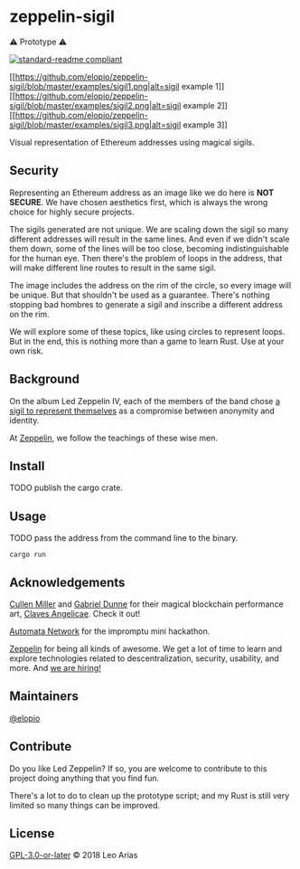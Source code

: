 # zeppelin-sigil

:warning: Prototype :warning:

[![standard-readme compliant](https://img.shields.io/badge/readme%20style-standard-brightgreen.svg?style=flat-square)](https://github.com/RichardLitt/standard-readme)

[[https://github.com/elopio/zeppelin-sigil/blob/master/examples/sigil1.png|alt=sigil example 1]]
[[https://github.com/elopio/zeppelin-sigil/blob/master/examples/sigil2.png|alt=sigil example 2]]
[[https://github.com/elopio/zeppelin-sigil/blob/master/examples/sigil3.png|alt=sigil example 3]]

Visual representation of Ethereum addresses using magical sigils.

## Security

Representing an Ethereum address as an image like we do here is **NOT SECURE**.
We have chosen aesthetics first, which is always the wrong choice for highly
secure projects.

The sigils generated are not unique. We are scaling down the sigil so many
different addresses will result in the same lines. And even if we didn't scale
them down, some of the lines will be too close, becoming indistinguishable for
the human eye. Then there's the problem of loops in the address, that will make
different line routes to result in the same sigil.

The image includes the address on the rim of the circle, so every image will be
unique. But that shouldn't be used as a guarantee. There's nothing stopping bad
hombres to generate a sigil and inscribe a different address on the rim.

We will explore some of these topics, like using circles to represent loops.
But in the end, this is nothing more than a game to learn Rust. Use at your own
risk.

## Background

On the album Led Zeppelin IV, each of the members of the band chose
[a sigil to represent themselves](https://en.wikipedia.org/wiki/Led_Zeppelin_IV#The_four_symbols)
as a compromise between anonymity and identity.

At [Zeppelin](https://zeppelin.solutions/), we follow the teachings of these
wise men.

## Install

TODO publish the cargo crate.

## Usage

TODO pass the address from the command line to the binary.

```
cargo run
```

## Acknowledgements

[Cullen Miller](http://pointlinesurface.com/) and
[Gabriel Dunne](http://gabrieldunne.com/) for their magical blockchain
performance art,
[Claves Angelicae](https://claves-angelicae.github.io/dossier/). Check it out!

[Automata Network](http://automata.network/) for the impromptu mini hackathon.

[Zeppelin](https://zeppelin.solutions) for being all kinds of awesome. We get
a lot of time to learn and explore technologies related to
descentralization, security, usability, and more. And
[we are hiring!](https://zeppelin.solutions/jobs/)

## Maintainers

[@elopio](https://github.com/elopio)

## Contribute

Do you like Led Zeppelin? If so, you are welcome to contribute to this
project doing anything that you find fun.

There's a lot to do to clean up the prototype script; and my Rust is still very
limited so many things can be improved.

## License

[GPL-3.0-or-later](LICENSE) © 2018 Leo Arias
